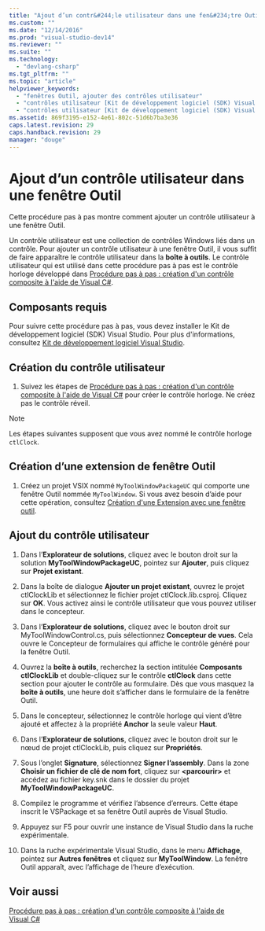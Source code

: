 ```yaml
---
title: "Ajout d’un contr&#244;le utilisateur dans une fen&#234;tre Outil | Microsoft Docs"
ms.custom: ""
ms.date: "12/14/2016"
ms.prod: "visual-studio-dev14"
ms.reviewer: ""
ms.suite: ""
ms.technology: 
  - "devlang-csharp"
ms.tgt_pltfrm: ""
ms.topic: "article"
helpviewer_keywords: 
  - "fenêtres Outil, ajouter des contrôles utilisateur"
  - "contrôles utilisateur [Kit de développement logiciel (SDK) Visual Studio], ajouter aux fenêtres Outil"
  - "contrôles utilisateur [Kit de développement logiciel (SDK) Visual Studio]"
ms.assetid: 869f3195-e152-4e61-802c-51d6b7ba3e36
caps.latest.revision: 29
caps.handback.revision: 29
manager: "douge"
---
```

# Ajout d’un contr&#244;le utilisateur dans une fen&#234;tre Outil
Cette procédure pas à pas montre comment ajouter un contrôle utilisateur à une fenêtre Outil.  
  
 Un contrôle utilisateur est une collection de contrôles Windows liés dans un contrôle. Pour ajouter un contrôle utilisateur à une fenêtre Outil, il vous suffit de faire apparaître le contrôle utilisateur dans la **boîte à outils**. Le contrôle utilisateur qui est utilisé dans cette procédure pas à pas est le contrôle horloge développé dans [Procédure pas à pas : création d'un contrôle composite à l'aide de Visual C\#](../Topic/Walkthrough:%20Authoring%20a%20Composite%20Control%20with%20Visual%20C%23.md).  
  
## Composants requis  
 Pour suivre cette procédure pas à pas, vous devez installer le Kit de développement logiciel \(SDK\) Visual Studio. Pour plus d'informations, consultez [Kit de développement logiciel Visual Studio](../Topic/Visual%20Studio%20SDK.md).  
  
## Création du contrôle utilisateur  
  
1.  Suivez les étapes de [Procédure pas à pas : création d'un contrôle composite à l'aide de Visual C\#](../Topic/Walkthrough:%20Authoring%20a%20Composite%20Control%20with%20Visual%20C%23.md) pour créer le contrôle horloge. Ne créez pas le contrôle réveil.  
  
> [!NOTE]
>  Les étapes suivantes supposent que vous avez nommé le contrôle horloge `ctlClock`.  
  
## Création d’une extension de fenêtre Outil  
  
1.  Créez un projet VSIX nommé `MyToolWindowPackageUC` qui comporte une fenêtre Outil nommée `MyToolWindow`. Si vous avez besoin d’aide pour cette opération, consultez [Création d'une Extension avec une fenêtre outil](../Topic/Creating%20an%20Extension%20with%20a%20Tool%20Window.md).  
  
## Ajout du contrôle utilisateur  
  
1.  Dans l’**Explorateur de solutions**, cliquez avec le bouton droit sur la solution **MyToolWindowPackageUC**, pointez sur **Ajouter**, puis cliquez sur **Projet existant**.  
  
2.  Dans la boîte de dialogue **Ajouter un projet existant**, ouvrez le projet ctlClockLib et sélectionnez le fichier projet ctlClock.lib.csproj. Cliquez sur **OK**. Vous activez ainsi le contrôle utilisateur que vous pouvez utiliser dans le concepteur.  
  
3.  Dans l’**Explorateur de solutions**, cliquez avec le bouton droit sur MyToolWindowControl.cs, puis sélectionnez **Concepteur de vues**. Cela ouvre le Concepteur de formulaires qui affiche le contrôle généré pour la fenêtre Outil.  
  
4.  Ouvrez la **boîte à outils**, recherchez la section intitulée **Composants ctlClockLib** et double\-cliquez sur le contrôle **ctlClock** dans cette section pour ajouter le contrôle au formulaire. Dès que vous masquez la **boîte à outils**, une heure doit s’afficher dans le formulaire de la fenêtre Outil.  
  
5.  Dans le concepteur, sélectionnez le contrôle horloge qui vient d’être ajouté et affectez à la propriété **Anchor** la seule valeur **Haut**.  
  
6.  Dans l’**Explorateur de solutions**, cliquez avec le bouton droit sur le nœud de projet ctlClockLib, puis cliquez sur **Propriétés**.  
  
7.  Sous l’onglet **Signature**, sélectionnez **Signer l’assembly**. Dans la zone **Choisir un fichier de clé de nom fort**, cliquez sur **\<parcourir\>** et accédez au fichier key.snk dans le dossier du projet **MyToolWindowPackageUC**.  
  
8.  Compilez le programme et vérifiez l’absence d’erreurs. Cette étape inscrit le VSPackage et sa fenêtre Outil auprès de Visual Studio.  
  
9. Appuyez sur F5 pour ouvrir une instance de Visual Studio dans la ruche expérimentale.  
  
10. Dans la ruche expérimentale Visual Studio, dans le menu **Affichage**, pointez sur **Autres fenêtres** et cliquez sur **MyToolWindow**. La fenêtre Outil apparaît, avec l’affichage de l’heure d’exécution.  
  
## Voir aussi  
 [Procédure pas à pas : création d'un contrôle composite à l'aide de Visual C\#](../Topic/Walkthrough:%20Authoring%20a%20Composite%20Control%20with%20Visual%20C%23.md)